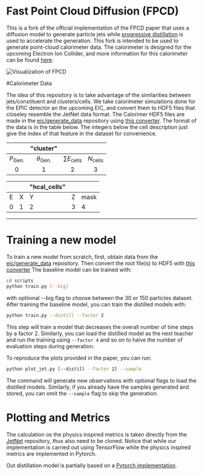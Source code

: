 # Fast Point Cloud Diffusion (FPCD)

This is a fork of the official implementation of the FPCD paper that uses a diffusion model to generate particle jets while [progressive distillation](https://arxiv.org/abs/2202.00512) is used to accelerate the generation. This fork is intended to be used to generate point-cloud calorimeter data. The calorimeter is designed for the upcoming Electron Ion Collider, and more information for this calorimeter can be found [here](https://github.com/eiccodesign/generate_data).

![Visualization of FPCD](./assets/FPCD.png)

#Calorimeter Data

The idea of this repository is to take advantage of the similarities between jets/constituent and clusters/cells. We take calorimeter simulations done for the EPIC detector an the upcoming EIC, and convert them to HDF5 files that closeley resemble the JetNet data format. The Calorimer HDF5 files are made in the [eic/generate_data](https://github.com/eiccodesign/generate_data) repository using [this converter](https://github.com/eiccodesign/generate_data/blob/main/to_hdf5/h5_for_FPCD_converter.cc). The format of the data is in the table below. The integers below the cell description just give the index of that feature in the dataset for convenience.

|     |     "cluster"      |    |      |
|:---:|:------------------:|:-----------------:|:----:|
| $P_\mathrm{Gen.}$ | $\theta_\mathrm{Gen.}$  | $\sum E_\mathrm{cells}$ | $N_\mathrm{cells}$|
|  0                |       1                 |          2              |   3               |

|   |   |"hcal_cells"|        |     |
|-----|-----|----|----|-----|
| E | X | Y         | Z  |mask|
| 0 | 1 | 2          | 3  | 4  |

---


# Training a new model

To train a new model from scratch, first, obtain data from the [eic/generate_data](https://github.com/eiccodesign/generate_data) repository. Then convert the root file(s) to HDF5 with [this converter](https://github.com/eiccodesign/generate_data/blob/main/to_hdf5/h5_for_FPCD_converter.cc)
The baseline model can be trained with:
```bash
cd scripts
python train.py [--big]
```
with optiional --big flag to choose between the 30 or 150 particles dataset.
After training the baseline model, you can train the distilled models with:
```bash
python train.py --distill --factor 2
```
This step will train a model that decreases the overall number of time steps by a factor 2. Similarly, you can load the distilled model as the next teacher and run the training using ```--factor 4``` and so on to halve the number of evaluation steps during generation.

To reproduce the plots provided in the paper, you can run:
```bash
python plot_jet.py [--distill --factor 2] --sample
```
The command will generate new observations with optional flags to load the distilled models. Similarly, if you already have the samples generated and stored, you can omit the ```--sample``` flag to skip the generation.

# Plotting and Metrics

The calculation os the physics inspired metrics is taken directly from the [JetNet](https://github.com/jet-net/JetNet) repository, thus also need to be cloned. Notice that while our implementation is carried out using TensorFlow while the physics inspired metrics are implemented in Pytorch.

Out distillation model is partially based on a [Pytorch implementation](https://github.com/Hramchenko/diffusion_distiller).

